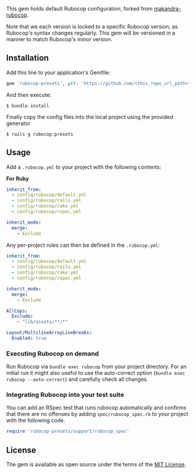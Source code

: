 This gem holds default Rubocop configuration, forked from [makandra-rubocop](https://github.com/makandra/makandra-rubocop).

Note that we each version is locked to a specific Rubocop version, as Rubocop's syntax changes regularly. This gem will be versioned in a manner to match Rubocop's minor version.

## Installation

Add this line to your application's Gemfile:

```ruby
gem 'rubocop-presets', git: 'https://github.com/<this_repo_url_path>'
```

And then execute:

    $ bundle install

Finally copy the config files into the local project using the provided generator

    $ rails g rubocop:presets

## Usage

Add a `.rubocop.yml` to your project with the following contents:

**For Ruby**

```yaml
inherit_from:
  - config/rubocop/default.yml
  - config/rubocop/rails.yml
  - config/rubocop/rake.yml
  - config/rubocop/rspec.yml

inherit_mode:
  merge:
    - Exclude
```

Any per-project rules can then be defined in the `.rubocop.yml`:

```yaml
inherit_from:
  - config/rubocop/default.yml
  - config/rubocop/rails.yml
  - config/rubocop/rake.yml
  - config/rubocop/rspec.yml

inherit_mode:
  merge:
    - Exclude

AllCops:
  Exclude:
    - "lib/assets/**/*"

Layout/MultilineArrayLineBreaks:
  Enabled: true
```

### Executing Rubocop on demand

Run Rubocop via `bundle exec rubocop` from your project directory. For an initial run it might also useful to use the auto-correct option (`bundle exec rubocop --auto-correct`) and carefully check all changes.

### Integrating Rubocop into your test suite

You can add an RSpec test that runs rubocop automatically and confirms that there are no offenses by adding `spec/rubocop_spec.rb` to your project with the following code.

```ruby
require 'rubocop-presets/support/rubocop_spec'
```

## License

The gem is available as open source under the terms of the [MIT License](https://opensource.org/licenses/MIT).
